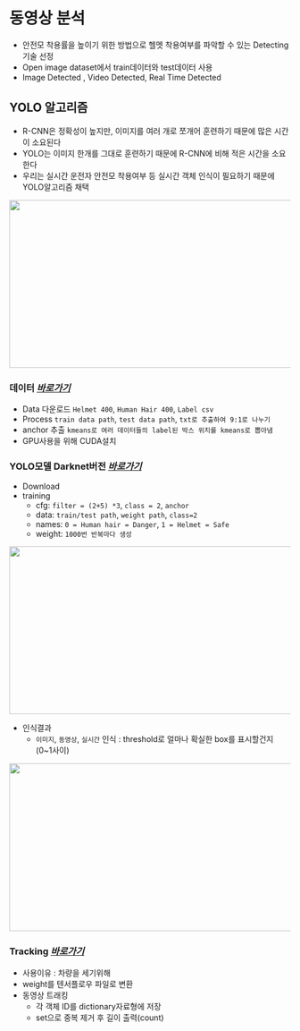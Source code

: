 # 동영상 분석 
- 안전모 착용률을 높이기 위한 방법으로 헬멧 착용여부를 파악할 수 있는 Detecting기술 선정
- Open image dataset에서 train데이터와 test데이터 사용
- Image Detected , Video Detected, Real Time Detected
  
## YOLO 알고리즘
- R-CNN은 정확성이 높지만, 이미지를 여러 개로 쪼개어 훈련하기 때문에 많은 시간이 소요된다
- YOLO는 이미지 한개를 그대로 훈련하기 때문에 R-CNN에 비해 적은 시간을 소요한다
- 우리는 실시간 운전자 안전모 착용여부 등 실시간 객체 인식이 필요하기 때문에 YOLO알고리즘 채택
  
<img src="https://github.com/user-attachments/assets/53a61b0b-7d62-4d13-b3d8-f0638daca69f"  width="700" height="300"/><br>

### 데이터  *[바로가기](https://github.com/Yun024/helmet_project/blob/main/Video%20Analysis/crawling.py)*
- Data 다운로드 `Helmet 400`, `Human Hair 400`, `Label csv`
- Process `train data path`, `test data path`, `txt로 추출하여 9:1로 나누기`
- anchor 추출 `kmeans로 여러 데이터들의 label된 박스 위치를 kmeans로 뽑아냄`
- GPU사용을 위해 CUDA설치
  
### YOLO모델 Darknet버전 *[바로가기](https://github.com/Yun024/helmet_project/blob/main/Video%20Analysis/Helmet_detection_YOLOV3.py)*
- Download
- training
  * cfg: `filter = (2+5) *3`, `class = 2`, `anchor`
  * data: `train/test path`, `weight path`, `class=2`
  * names: `0 = Human hair = Danger`, `1 = Helmet = Safe`
  * weight: `1000번 반복마다 생성`
    
<img src="https://github.com/user-attachments/assets/61779f11-91f5-4169-b9bc-c1ed2af96646"  width="700" height="300"/><br>
    
- 인식결과 
  * `이미지`, `동영상`, `실시간` 인식 : threshold로 얼마나 확실한 box를 표시할건지 (0~1사이)
    
<img src="https://github.com/user-attachments/assets/961b42a3-f761-42d3-90e9-166b837b5d0e"  width="700" height="300"/><br>

### Tracking *[바로가기](https://github.com/Yun024/helmet_project/blob/main/Video%20Analysis/yolov3_deepsort_fuckingurass.py)*
- 사용이유 : 차량을 세기위해
- weight를 텐서플로우 파일로 변환
- 동영상 트래킹
   * 각 객체 ID를 dictionary자료형에 저장
   * set으로 중복 제거 후 길이 출력(count)


  

